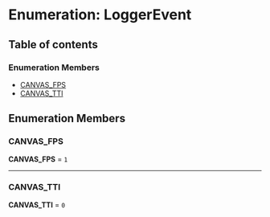 # Enumeration: LoggerEvent

## Table of contents

### Enumeration Members

* [CANVAS\_FPS](/auto-docs/editor/enums/LoggerEvent.md#canvas_fps)
* [CANVAS\_TTI](/auto-docs/editor/enums/LoggerEvent.md#canvas_tti)

## Enumeration Members

### CANVAS\_FPS

**CANVAS\_FPS** = `1`

***

### CANVAS\_TTI

**CANVAS\_TTI** = `0`
